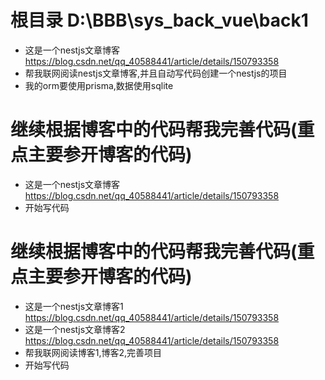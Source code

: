 # 根目录 D:\BBB\sys_back_vue\back1
- 这是一个nestjs文章博客 https://blog.csdn.net/qq_40588441/article/details/150793358
- 帮我联网阅读nestjs文章博客,并且自动写代码创建一个nestjs的项目
- 我的orm要使用prisma,数据使用sqlite



# 继续根据博客中的代码帮我完善代码(重点主要参开博客的代码)
- 这是一个nestjs文章博客 https://blog.csdn.net/qq_40588441/article/details/150793358
- 开始写代码



# 继续根据博客中的代码帮我完善代码(重点主要参开博客的代码)
- 这是一个nestjs文章博客1 https://blog.csdn.net/qq_40588441/article/details/150793358
- 这是一个nestjs文章博客2 https://blog.csdn.net/qq_40588441/article/details/150793358
- 帮我联网阅读博客1,博客2,完善项目
- 开始写代码